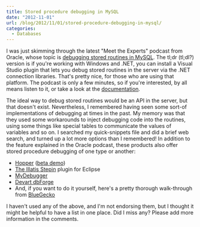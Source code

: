 ```yaml
---
title: Stored procedure debugging in MySQL
date: "2012-11-01"
url: /blog/2012/11/01/stored-procedure-debugging-in-mysql/
categories:
  - Databases
---
```

I was just skimming through the latest "Meet the Experts" podcast from Oracle, whose topic is [debugging stored routines in MySQL](http://sqlhjalp.blogspot.com/2012/11/debugging-stored-routines-in-mysql.html). The tl;dr (tl;dl?) version is if you're working with Windows and .NET, you can install a Visual Studio plugin that lets you debug stored routines in the server via the .NET connection libraries. That's pretty nice, for those who are using that platform. The podcast is only a few minutes, so if you're interested, by all means listen to it, or take a look at the [documentation](http://dev.mysql.com/doc/refman/5.5/en/connector-net-visual-studio-debugger.html).

The ideal way to debug stored routines would be an API in the server, but that doesn't exist. Nevertheless, I remembered having seen some sort-of implementations of debugging at times in the past. My memory was that they used some workarounds to inject debugging code into the routines, using some things like special tables to communicate the values of variables and so on. I searched my quick-snippets file and did a brief web search, and turned up a lot more options than I remembered! In addition to the feature explained in the Oracle podcast, these products also offer stored procedure debugging of one type or another:

*   [Hopper](http://www.upscene.com/products.hopper.index.php) ([beta demo](http://www.upscene.com/products/hopper/demos/hopper_mysql_beta1.htm))
*   [The Illatis Stepin](http://marketplace.eclipse.org/content/illatis-stepin-debugger-mysql-procedures) plugin for Eclipse
*   [MyDebugger](http://mydebugger.com/)
*   [Devart dbForge](http://www.devart.com/dbforge/mysql/studio/demostutorials/debugging.html#debugging)
*   And, if you want to do it yourself, here's a pretty thorough walk-through from [BlueGecko](http://www.bluegecko.net/mysql/debugging-stored-procedures/)

I haven't used any of the above, and I'm not endorsing them, but I thought it might be helpful to have a list in one place. Did I miss any? Please add more information in the comments.


